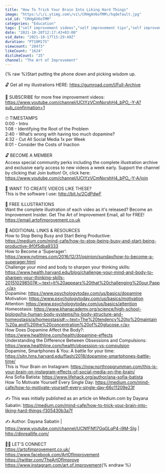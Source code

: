 ```yaml
---
title: "How To Trick Your Brain Into Liking Hard Things"
image: "https:\/\/i.ytimg.com\/vi\/CRHgAV6oTMM\/hqdefault.jpg"
vid_id: "CRHgAV6oTMM"
categories: "Education"
tags: ["self improvement videos","self improvement tips","self improvement motivation"]
date: "2021-10-20T12:17:43+03:00"
vid_date: "2021-10-17T15:29:49Z"
duration: "PT10M17S"
viewcount: "20473"
likeCount: "1624"
dislikeCount: "25"
channel: "The Art of Improvement"
---
```

{% raw %}Start putting the phone down and picking wisdom up. <br /> <br />🔓 Get all my illustrations HERE: <a rel="nofollow" target="blank" href="https://gumroad.com/l/Full-Archive">https://gumroad.com/l/Full-Archive</a><br /><br />🔔 SUBSCRIBE for more free improvement videos: <a rel="nofollow" target="blank" href="https://www.youtube.com/channel/UCtYzVCmNxrshH4_bPO_-Y-A?sub_confirmation=1">https://www.youtube.com/channel/UCtYzVCmNxrshH4_bPO_-Y-A?sub_confirmation=1</a><br /><br />⏱ TIMESTAMPS<br />0:00 - Intro<br />1:08 - Identifying the Root of the Problem<br />2:40 - What’s wrong with having too much dopamine?<br />4:32 - Cut All Social Media 1x per Week<br />8:01 - Consider the Costs of Inaction<br /><br />🔓 BECOME A MEMBER<br />Access special community perks including the complete illustration archive and exclusive early access to new videos a week early. Support the channel by clicking that Join button! Or, click here: <a rel="nofollow" target="blank" href="https://www.youtube.com/channel/UCtYzVCmNxrshH4_bPO_-Y-A/join">https://www.youtube.com/channel/UCtYzVCmNxrshH4_bPO_-Y-A/join</a><br /><br />🎥 WANT TO CREATE VIDEOS LIKE THESE?<br />This is the software I use: <a rel="nofollow" target="blank" href="http://bit.ly/2CdPdwF">http://bit.ly/2CdPdwF</a><br /><br />🎨 FREE ILLUSTRATIONS<br />Want the complete illustration of each video as it's released? Become an Improvement Insider. Get The Art of Improvement Email, all for FREE! <a rel="nofollow" target="blank" href="https://email.artofimprovement.co.uk">https://email.artofimprovement.co.uk</a><br /><br />🔗 ADDITIONAL LINKS &amp; RESOURCES<br />How to Stop Being Busy and Start Being Productive: <a rel="nofollow" target="blank" href="https://medium.com/mind-cafe/how-to-stop-being-busy-and-start-being-productive-9f0f5dba9333">https://medium.com/mind-cafe/how-to-stop-being-busy-and-start-being-productive-9f0f5dba9333</a><br />How to Become a ‘Superager’: <a rel="nofollow" target="blank" href="https://www.nytimes.com/2016/12/31/opinion/sunday/how-to-become-a-superager.html">https://www.nytimes.com/2016/12/31/opinion/sunday/how-to-become-a-superager.html</a><br />Challenge your mind and body to sharpen your thinking skills: <a rel="nofollow" target="blank" href="https://www.health.harvard.edu/blog/challenge-your-mind-and-body-to-sharpen-your-thinking-skills-201510298507#:~:text=It%20appears%20that%20challenging%20our,Papp.">https://www.health.harvard.edu/blog/challenge-your-mind-and-body-to-sharpen-your-thinking-skills-201510298507#:~:text=It%20appears%20that%20challenging%20our,Papp.</a><br />Dopamine: <a rel="nofollow" target="blank" href="https://www.psychologytoday.com/us/basics/dopamine">https://www.psychologytoday.com/us/basics/dopamine</a><br />Motivation: <a rel="nofollow" target="blank" href="https://www.psychologytoday.com/us/basics/motivation">https://www.psychologytoday.com/us/basics/motivation</a><br />Attention: <a rel="nofollow" target="blank" href="https://www.psychologytoday.com/us/basics/attention">https://www.psychologytoday.com/us/basics/attention</a><br />Homeostasis: <a rel="nofollow" target="blank" href="https://www.khanacademy.org/science/high-school-biology/hs-human-body-systems/hs-body-structure-and-homeostasis/a/homeostasis#:~:text=The%20tendency%20to%20maintain%20a,and%20the%20concentration%20of%20glucose.">https://www.khanacademy.org/science/high-school-biology/hs-human-body-systems/hs-body-structure-and-homeostasis/a/homeostasis#:~:text=The%20tendency%20to%20maintain%20a,and%20the%20concentration%20of%20glucose.</a><br />How Does Dopamine Affect the Body?: <a rel="nofollow" target="blank" href="https://www.healthline.com/health/dopamine-effects">https://www.healthline.com/health/dopamine-effects</a><br />Understanding the Difference Between Obsessions and Compulsions: <a rel="nofollow" target="blank" href="https://www.healthline.com/health/obsession-vs-compulsion">https://www.healthline.com/health/obsession-vs-compulsion</a><br />Dopamine, Smartphones &amp; You: A battle for your time: <a rel="nofollow" target="blank" href="https://sitn.hms.harvard.edu/flash/2018/dopamine-smartphones-battle-time/">https://sitn.hms.harvard.edu/flash/2018/dopamine-smartphones-battle-time/</a><br />This is Your Brain on Instagram: <a rel="nofollow" target="blank" href="https://now.northropgrumman.com/this-is-your-brain-on-instagram-effects-of-social-media-on-the-brain/">https://now.northropgrumman.com/this-is-your-brain-on-instagram-effects-of-social-media-on-the-brain/</a><br />Ana Sofia Batista: <a rel="nofollow" target="blank" href="https://www.lifehack.org/author/ana-sofia-batista">https://www.lifehack.org/author/ana-sofia-batista</a><br />How To Motivate Yourself Every Single Day: <a rel="nofollow" target="blank" href="https://medium.com/mind-cafe/how-to-motivate-yourself-every-single-day-66c11209e23f">https://medium.com/mind-cafe/how-to-motivate-yourself-every-single-day-66c11209e23f</a><br /><br />✍️ This was initially published as an article on Medium.com by Dayana Sabatin: <a rel="nofollow" target="blank" href="https://medium.com/mind-cafe/how-to-trick-your-brain-into-liking-hard-things-f305430b3a7f">https://medium.com/mind-cafe/how-to-trick-your-brain-into-liking-hard-things-f305430b3a7f</a><br /><br />✍️ Author: Dayana Sabatin | <a rel="nofollow" target="blank" href="https://www.youtube.com/channel/UCNfFNfl7GqGLqP4-i9M-Slg">https://www.youtube.com/channel/UCNfFNfl7GqGLqP4-i9M-Slg</a> | <a rel="nofollow" target="blank" href="http://dinreallife.com/">http://dinreallife.com/</a><br /><br />👨‍💻 LET'S CONNECT<br /><a rel="nofollow" target="blank" href="https://artofimprovement.co.uk/">https://artofimprovement.co.uk/</a><br /><a rel="nofollow" target="blank" href="https://www.facebook.com/ArtOfImprovement">https://www.facebook.com/ArtOfImprovement</a><br /><a rel="nofollow" target="blank" href="https://twitter.com/TheArtOfImprove">https://twitter.com/TheArtOfImprove</a><br /><a rel="nofollow" target="blank" href="https://www.instagram.com/art.of.improvement">https://www.instagram.com/art.of.improvement</a>{% endraw %}
